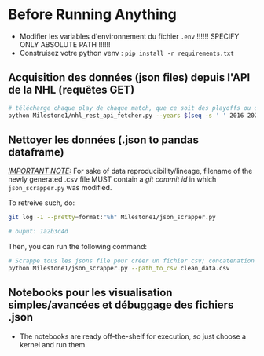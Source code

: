 # Before Running Anything

*	Modifier les variables d'environnement du fichier `.env` !!!!!! SPECIFY ONLY ABSOLUTE PATH !!!!!!
* 	Construisez votre python venv : `pip install -r requirements.txt`

## Acquisition des données (json files) depuis l'API de la NHL (requêtes GET) 

```bash
# télécharge chaque play de chaque match, que ce soit des playoffs ou de la saison régulière, pour chaque saison de 2016 à 2020
python Milestone1/nhl_rest_api_fetcher.py --years $(seq -s ' ' 2016 2020)
```

## Nettoyer les données (.json to pandas dataframe)

*<u>IMPORTANT NOTE:</u>* For sake of data reproducibility/lineage, filename of the newly generated .csv file MUST contain a *git commit id* in which `json_scrapper.py` was modified. 

To retreive such, do:
```bash
git log -1 --pretty=format:"%h" Milestone1/json_scrapper.py

# ouput: 1a2b3c4d
```

Then, you can run the following command:

```bash
# Scrappe tous les jsons file pour créer un fichier csv; concatenation of the .env\'s DATA_FOLDER var + arg given
python Milestone1/json_scrapper.py --path_to_csv clean_data.csv
```

## Notebooks pour les visualisation simples/avancées et débuggage des fichiers .json

* The notebooks are ready off-the-shelf for execution, so just choose a kernel and run them.
